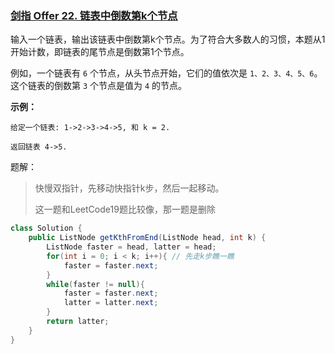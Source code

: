 ### [剑指 Offer 22. 链表中倒数第k个节点](https://leetcode-cn.com/problems/lian-biao-zhong-dao-shu-di-kge-jie-dian-lcof/)

输入一个链表，输出该链表中倒数第k个节点。为了符合大多数人的习惯，本题从1开始计数，即链表的尾节点是倒数第1个节点。

例如，一个链表有 `6` 个节点，从头节点开始，它们的值依次是 `1、2、3、4、5、6`。这个链表的倒数第 `3` 个节点是值为 `4` 的节点。 

**示例：**

```
给定一个链表: 1->2->3->4->5, 和 k = 2.

返回链表 4->5.
```

题解：

> 快慢双指针，先移动快指针k步，然后一起移动。
>
> 这一题和LeetCode19题比较像，那一题是删除

```java
class Solution {
    public ListNode getKthFromEnd(ListNode head, int k) {
        ListNode faster = head, latter = head;
        for(int i = 0; i < k; i++){	// 先走k步瞧一瞧
            faster = faster.next;
        }
        while(faster != null){
            faster = faster.next;
            latter = latter.next;
        }
        return latter;
    }
}
```

